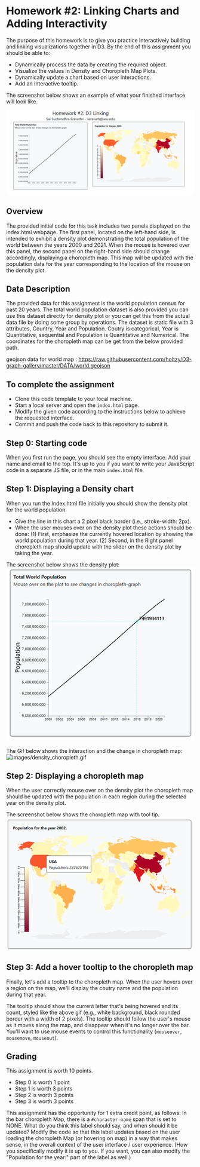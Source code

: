 # Homework #2: Linking Charts and Adding Interactivity

The purpose of this homework is to give you practice interactively building and linking visualizations together in D3. By the end of this assignment you should be able to:

- Dynamically process the data by creating the required object.
- Visualize the values in Density and Choropleth Map Plots.
- Dynamically update a chart based on user interactions.
- Add an interactive tooltip.

The screenshot below shows an example of what your finished interface will look like.

![images/Density_choropleth.png](images/Density_choropleth2.png)

## Overview

The provided initial code for this task includes two panels displayed on the index.html webpage. The first panel, located on the left-hand side, is intended to exhibit a density plot demonstrating the total population of the world between the years 2000 and 2021. When the mouse is hovered over this panel, the second panel on the right-hand side should change accordingly, displaying a choropleth map. This map will be updated with the population data for the year corresponding to the location of the mouse on the density plot.

## Data Description

The provided data for this assignment is the world population census for past 20 years. The total world population dataset is also provided you can use this dataset directly for density plot or you can get this from the actual data file by doing some group by operations. The dataset is static file with 3 attributes, Country, Year and Population. Coutry is categorical, Year is Quantitative, sequential and Population is Quantitative and Numerical. The coordinates for the choropleth map can be get from the below provided path.

geojson data for world map : https://raw.githubusercontent.com/holtzy/D3-graph-gallery/master/DATA/world.geojson

## To complete the assignment

- Clone this code template to your local machine.
- Start a local server and open the `index.html` page.
- Modify the given code according to the instructions below to achieve the requested interface.
- Commit and push the code back to this repository to submit it.

## Step 0: Starting code

When you first run the page, you should see the empty interface. Add your name and email to the top. It's up to you if you want to write your JavaScript code in a separate JS file, or in the main `index.html` file.

## Step 1: Displaying a Density chart

When you run the Index.html file initially you should show the density plot for the world population.


- Give the line in this chart a 2 pixel black border (i.e., stroke-width: 2px).
- When the user mouses over on the density plot these actions should be done: (1) First, emphasize the currently hovered location by showing the world population during that year. (2) Second, in the Right panel choropleth map should update with the slider on the density plot by taking the year.

The screenshot below shows the density plot:
![images/density_plot2.PNG](images/density_plot.PNG)

The Gif below shows the interaction and the change in choropleth map:
![images/density_choropleth.gif](images/density_choropleth.gif)

## Step 2: Displaying a choropleth map

When the user correctly mouse over on the density plot the choropleth map should be updated with the population in each region during the selected year on the density plot.

The screenshot below shows the choropleth map with tool tip.
![images/choropleth_map.PNG](images/choropleth_map.PNG)

## Step 3: Add a hover tooltip to the choropleth map

Finally, let's add a tooltip to the choropleth map. When the user hovers over a region on the map, we'll display the coutry name and the population during that year.

The tooltip should show the current letter that's being hovered and its count, styled like the above gif (e.g., white background, black rounded border with a width of 2 pixels). The tooltip should follow the user's mouse as it moves along the map, and disappear when it's no longer over the bar. You'll want to use mouse events to control this functionality (`mouseover`, `mousemove`, `mouseout`). 


## Grading

This assignment is worth 10 points.

- Step 0 is worth 1 point
- Step 1 is worth 3 points
- Step 2 is worth 3 points
- Step 3 is worth 3 points

This assignment has the opportunity for 1 extra credit point, as follows: In the bar choropleth Map, there is a `#character-name` span that is set to NONE. What do you think this label should say, and when should it be updated? Modify the code so that this label updates based on the user loading the choropleth Map (or hovering on map) in a way that makes sense, in the overall context of the user interface / user experience. (How you specifically modify it is up to you. If you want, you can also modify the "Population for the year:" part of the label as well.)

